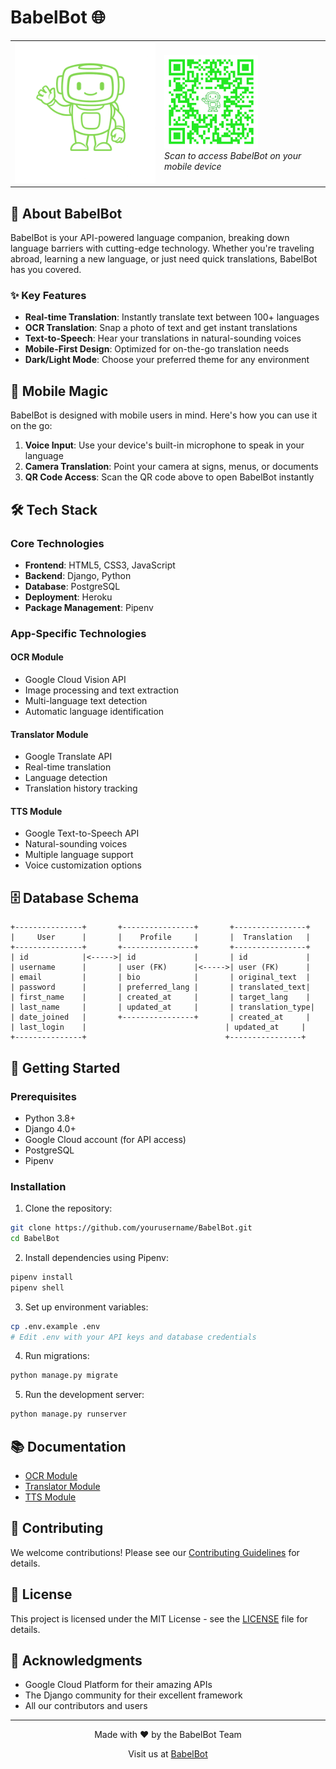 # BabelBot 🌐

<div align="center">
<table style="border: none; background: none;">
<tr style="border: none; background: none;">
<td style="border: none; background: none;">
  <img src="main_app/static/images/logo2.png" alt="BabelBot Logo" width="300"/>
</td>
<td style="border: none; background: none;">
  <a href="https://babelbot-80382e0f3acb.herokuapp.com/">
    <img src="main_app/static/images/qr-code.svg" alt="QR Code" width="150"/>
  </a>
  <br/>
  <em>Scan to access BabelBot on your mobile device</em>
</td>
</tr>
</table>
</div>

## 🚀 About BabelBot

BabelBot is your API-powered language companion, breaking down language barriers with cutting-edge technology. Whether you're traveling abroad, learning a new language, or just need quick translations, BabelBot has you covered.

### ✨ Key Features

- **Real-time Translation**: Instantly translate text between 100+ languages
- **OCR Translation**: Snap a photo of text and get instant translations
- **Text-to-Speech**: Hear your translations in natural-sounding voices
- **Mobile-First Design**: Optimized for on-the-go translation needs
- **Dark/Light Mode**: Choose your preferred theme for any environment

## 📱 Mobile Magic

BabelBot is designed with mobile users in mind. Here's how you can use it on the go:

1. **Voice Input**: Use your device's built-in microphone to speak in your language
2. **Camera Translation**: Point your camera at signs, menus, or documents
3. **QR Code Access**: Scan the QR code above to open BabelBot instantly

## 🛠️ Tech Stack

### Core Technologies
- **Frontend**: HTML5, CSS3, JavaScript
- **Backend**: Django, Python
- **Database**: PostgreSQL
- **Deployment**: Heroku
- **Package Management**: Pipenv

### App-Specific Technologies

#### OCR Module
- Google Cloud Vision API
- Image processing and text extraction
- Multi-language text detection
- Automatic language identification

#### Translator Module
- Google Translate API
- Real-time translation
- Language detection
- Translation history tracking

#### TTS Module
- Google Text-to-Speech API
- Natural-sounding voices
- Multiple language support
- Voice customization options

## 🗄️ Database Schema

```ascii
+---------------+       +----------------+       +----------------+
|     User      |       |    Profile     |       |  Translation   |
+---------------+       +----------------+       +----------------+
| id            |<----->| id             |       | id             |
| username      |       | user (FK)      |<----->| user (FK)      |
| email         |       | bio            |       | original_text  |
| password      |       | preferred_lang |       | translated_text|
| first_name    |       | created_at     |       | target_lang    |
| last_name     |       | updated_at     |       | translation_type|
| date_joined   |       +----------------+       | created_at     |
| last_login    |                               | updated_at     |
+---------------+                               +----------------+
```

## 🚀 Getting Started

### Prerequisites

- Python 3.8+
- Django 4.0+
- Google Cloud account (for API access)
- PostgreSQL
- Pipenv

### Installation

1. Clone the repository:
```bash
git clone https://github.com/yourusername/BabelBot.git
cd BabelBot
```

2. Install dependencies using Pipenv:
```bash
pipenv install
pipenv shell
```

3. Set up environment variables:
```bash
cp .env.example .env
# Edit .env with your API keys and database credentials
```

4. Run migrations:
```bash
python manage.py migrate
```

5. Run the development server:
```bash
python manage.py runserver
```

## 📚 Documentation

- [OCR Module](ocr/README.md)
- [Translator Module](translator/README.md)
- [TTS Module](tts/README.md)

## 🤝 Contributing

We welcome contributions! Please see our [Contributing Guidelines](CONTRIBUTING.md) for details.

## 📄 License

This project is licensed under the MIT License - see the [LICENSE](LICENSE) file for details.

## 🙏 Acknowledgments

- Google Cloud Platform for their amazing APIs
- The Django community for their excellent framework
- All our contributors and users

---

<div align="center">
  <p>Made with ❤️ by the BabelBot Team</p>
  <p>Visit us at <a href="https://babelbot-80382e0f3acb.herokuapp.com/">BabelBot</a></p>
</div> 
